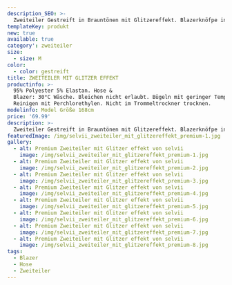 ```yaml
---
description_SEO: >-
  Zweiteiler Gestreift in Brauntönen mit Glitzereffekt. Blazerknöfpe in gleicher Farbe. Klassicher Kragen. Hose mit elastischem Bund und keinen Taschen
templateKey: produkt
new: true
available: true
category': zweiteiler
size:
  - size: M
color:
  - color: gestreift
title: ZWEITEILER MIT GLITZER EFFEKT
productinfo: >-
  95% Polyester 5% Elastan. Hose &
  Blazer: 30°C Wäsche. Bleichen nicht erlaubt. Bügeln mit geringer Temperatur.
  Reinigen mit Perchlorethylen. Nicht im Trommeltrockner trocknen.
modelinfo: Model Größe 168cm
price: '69.99'
description: >-
  Zweiteiler Gestreift in Brauntönen mit Glitzereffekt. Blazerknöfpe in gleicher Farbe. Klassicher Kragen. Hose mit elastischem Bund und keinen Taschen
featuredImage: /img/selvii_zweiteiler_mit_glitzereffekt_premium-1.jpg
gallery:
  - alt: Premium Zweiteiler mit Glitzer effekt von selvii
    image: /img/selvii_zweiteiler_mit_glitzereffekt_premium-1.jpg
  - alt: Premium Zweiteiler mit Glitzer effekt von selvii
    image: /img/selvii_zweiteiler_mit_glitzereffekt_premium-2.jpg
  - alt: Premium Zweiteiler mit Glitzer effekt von selvii
    image: /img/selvii_zweiteiler_mit_glitzereffekt_premium-3.jpg
  - alt: Premium Zweiteiler mit Glitzer effekt von selvii
    image: /img/selvii_zweiteiler_mit_glitzereffekt_premium-4.jpg
  - alt: Premium Zweiteiler mit Glitzer effekt von selvii
    image: /img/selvii_zweiteiler_mit_glitzereffekt_premium-5.jpg
  - alt: Premium Zweiteiler mit Glitzer effekt von selvii
    image: /img/selvii_zweiteiler_mit_glitzereffekt_premium-6.jpg
  - alt: Premium Zweiteiler mit Glitzer effekt von selvii
    image: /img/selvii_zweiteiler_mit_glitzereffekt_premium-7.jpg
  - alt: Premium Zweiteiler mit Glitzer effekt von selvii
    image: /img/selvii_zweiteiler_mit_glitzereffekt_premium-8.jpg
tags:
  - Blazer
  - Hose
  - Zweiteiler
---
```



